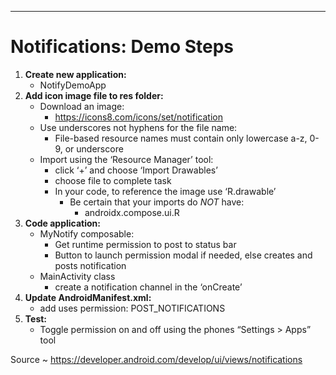 -----------------------------------------------------------------
# Notifications: Demo Steps
1. **Create new application:**
    - NotifyDemoApp
2. **Add icon image file to res folder:**
    - Download an image:
        - <https://icons8.com/icons/set/notification>
    - Use underscores not hyphens for the file name:
        - File-based resource names must contain only lowercase a-z, 0-9, or underscore
    - Import using the ‘Resource Manager’ tool:
        - click ‘+’ and choose ‘Import Drawables’
        - choose file to complete task
        - In your code, to reference the image use ‘R.drawable’
            - Be certain that your imports do _NOT_ have:
                - androidx.compose.ui.R
3. **Code application:**
    - MyNotify composable:
        - Get runtime permission to post to status bar
        - Button to launch permission modal if needed, else creates and posts notification
    - MainActivity class
        - create a notification channel in the ‘onCreate’
4. **Update AndroidManifest.xml:**
    - add uses permission: POST_NOTIFICATIONS
5. **Test:**
    - Toggle permission on and off using the phones “Settings > Apps” tool

Source ~ <https://developer.android.com/develop/ui/views/notifications>
